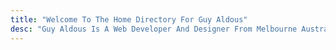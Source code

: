 ```yaml
---
title: "Welcome To The Home Directory For Guy Aldous"
desc: "Guy Aldous Is A Web Developer And Designer From Melbourne Australia Creating Fast, Engaging And Unique Websites Using Modern Development Tools"
---
```

